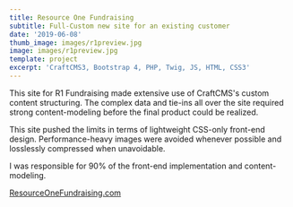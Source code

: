 ```yaml
---
title: Resource One Fundraising
subtitle: Full-Custom new site for an existing customer
date: '2019-06-08'
thumb_image: images/r1preview.jpg
image: images/r1preview.jpg
template: project
excerpt: 'CraftCMS3, Bootstrap 4, PHP, Twig, JS, HTML, CSS3'
---
```

This site for R1 Fundraising made extensive use of CraftCMS's custom content structuring. The complex data and tie-ins all over the site required strong content-modeling before the final product could be realized. 

This site pushed the limits in terms of lightweight CSS-only front-end design. Performance-heavy images were avoided whenever possible and losslessly compressed when unavoidable.

I was responsible for 90% of the front-end implementation and content-modeling. 

[ResourceOneFundraising.com](https://ResourceOneFundraising.com)